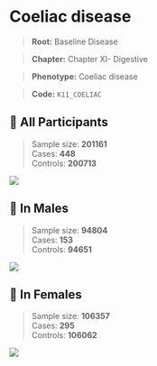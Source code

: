 # Coeliac disease

> **Root:** Baseline Disease  

> **Chapter:** Chapter XI- Digestive  

> **Phenotype:** Coeliac disease  

> **Code:** `K11_COELIAC`

## 🧪 All Participants  
> Sample size: **201161**  
> Cases: **448**  
> Controls: **200713**
<img src="/Disease/Figures/ALL/Baseline/K11_COELIAC.png"/>
<CsvTable src="/public/Disease/Data/ALL/Baseline/LG_K11_COELIAC.csv" label="🔍 View full results" />

## 👨 In Males  
> Sample size: **94804**  
> Cases: **153**  
> Controls: **94651**
<img src="/Disease/Figures/Male/Baseline/K11_COELIAC.png"/>
<CsvTable src="/public/Disease/Data/Male/Baseline/LG_K11_COELIAC.csv" label="🔍 View full results" />

## 👩 In Females  
> Sample size: **106357**  
> Cases: **295**  
> Controls: **106062**
<img src="/Disease/Figures/Female/Baseline/K11_COELIAC.png"/>
<CsvTable src="/public/Disease/Data/Female/Baseline/LG_K11_COELIAC.csv" label="🔍 View full results" />
